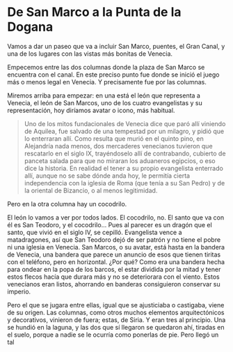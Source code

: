 # De San Marco a la Punta de la Dogana

Vamos a dar un paseo que va a incluir San Marco, puentes, el Gran Canal, y una de los lugares con las vistas más bonitas de Venecia.

Empecemos entre las dos columnas donde la plaza de San Marco se encuentra con el canal. En este preciso punto fue donde se inició el juego más o menos legal en Venecia. Y precisamente fue por las columnas.

Miremos arriba para empezar: en una está el león que representa a Venecia, el león de San Marcos, uno de los cuatro evangelistas y su representación, hoy diríamos avatar o icono, más habitual.

> Uno de los mitos fundacionales de Venecia dice que paró allí viniendo de Aquilea, fue salvado de una tempestad por un milagro, y pidió que lo enterraran allí. Como resulta que murió en el quinto pino, en Alejandría nada menos, dos mercaderes venecianos tuvieron que rescatarlo en el siglo IX, trayéndoselo allí de contrabando, cubierto de panceta salada para que no miraran los aduaneros egipcios, o eso dice la historia. En realidad el tener a su propio evangelista enterrado allí, aunque no se sabe dónde anda hoy, le permitía cierta independencia con la iglesia de Roma (que tenía a su San Pedro) y de la oriental de Bizancio, o al menos legitimidad.

Pero en la otra columna hay un cocodrilo.

El león lo vamos a ver por todos lados. El cocodrilo, no. El santo que va con él es San Teodoro, y el cocodrilo... Pues al parecer es un dragón que el santo, que vivió en el siglo IV, se cepilló. Evangelista vence a matadragones, así que San Teodoro dejó de ser patrón y no tiene el pobre ni una iglesia en Venecia. San Marcos, o su avatar, está hasta en la bandera de Venecia, una bandera que parece un anuncio de esos que tienen tiritas con el teléfono, pero en horizontal. ¿Por qué? Como era una bandera hecha para ondear en la popa de los barcos, el estar dividida por la mitad y tener estos flecos hacía que durara más y no se deteriorara con el viento. Estos venecianos eran listos, ahorrando en banderas consiguieron conservar su imperio.

Pero el que se jugara entre ellas, igual que se ajusticiaba o castigaba, viene de su origen. Las columnas, como otros muchos elementos arquitectónicos y decorativos, vinieron de fuera; estas, de Siria. Y eran tres al principio. Una se hundió en la laguna, y las dos que sí llegaron se quedaron ahí, tiradas en el suelo, porque a nadie se le ocurría como ponerlas de pie. Pero llegó un tal 














